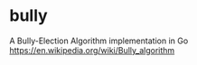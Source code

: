 # bully
A Bully-Election Algorithm implementation in Go https://en.wikipedia.org/wiki/Bully_algorithm
